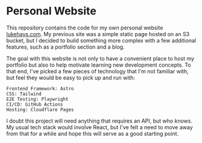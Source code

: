 # Personal Website

This repository contains the code for my own personal website [lukehays.com](https://lukehays.com/). My previous site was a simple static page hosted on an S3 bucket, but I decided to build something more complex with a few additional features, such as a portfolio section and a blog.

The goal with this website is not only to have a convenient place to host my portfolio but also to help motivate learning new development concepts. To that end, I've picked a few pieces of technology that I'm not familiar with, but feel they would be easy to pick up and run with:

    Frontend Framework: Astro
    CSS: Tailwind
    E2E Testing: Playwright
    CI/CD: GitHub Actions
    Hosting: Cloudflare Pages

I doubt this project will need anything that requires an API, but who knows. My usual tech stack would involve React, but I've felt a need to move away from that for a while and hope this will serve as a good starting point.

